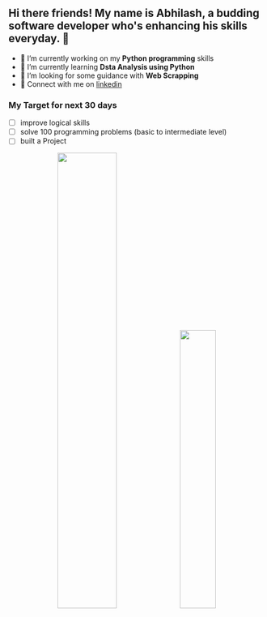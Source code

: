 ## Hi there friends! My name is Abhilash, a budding software developer who's enhancing his skills everyday. 👋

<!--
**abhilash-kaim/abhilash-kaim** is a ✨ _special_ ✨ repository because its `README.md` (this file) appears on your GitHub profile.

Here are some ideas to get you started:-->

- 🔭 I’m currently working on my **Python programming** skills
- 🌱 I’m currently learning **Dsta Analysis using Python**
- 🤔 I’m looking for some guidance with **Web Scrapping**
- 📱 Connect with me on [linkedin](https://www.linkedin.com/in/abhilash-kaim-231bb21a0/)

### My Target for next 30 days
- [ ] improve logical skills
- [ ] solve 100 programming problems (basic to intermediate level)
- [ ] built a Project 
<p align ="center">
  <img width =48% src="https://github-readme-stats.vercel.app/api?username=abhilash-kaim"/>
  <img width =37.5% src="https://github-readme-stats.vercel.app/api/top-langs/?username=abhilash-kaim&layout=compact"/>
<!--   <img src="https://wakatime.com/share/@abhilashk/759faa5d-5f49-402e-9630-bf26a1f155f1.png" /></a> -->
  <!--<img width =35% src="[![Harlok's wakatime stats](https://github-readme-stats.vercel.app/api/wakatime?username=@abhilashk"/>-->
  <!--<img width =37.5% src="https://github-readme-stats.vercel.app/api/wakatime?username=abhilashk"/>-->
  </p>
